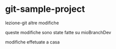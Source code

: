 # git-sample-project
lezione-git
altre modifiche

queste modifiche sono state fatte su mioBranchDev

modifiche effetuate a casa
